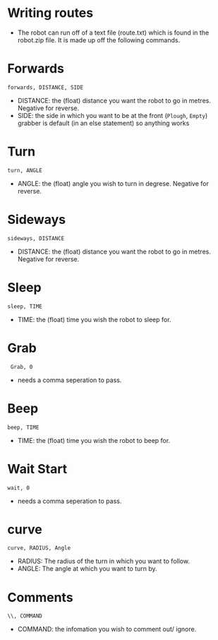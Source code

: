 # Writing routes
- The robot can run off of a text file (route.txt) which is found in the robot.zip file. It is made up off the following commands.
# Forwards
```forwards, DISTANCE, SIDE``` 
- DISTANCE: the (float) distance you want the robot to go in metres. Negative for reverse.
- SIDE: the side in which you want to be at the front (```Plough```, ```Empty```) grabber is default (in an else statement) so anything works
# Turn
```turn, ANGLE```
- ANGLE: the (float) angle you wish to turn in degrese. Negative for reverse.
# Sideways
```sideways, DISTANCE```
- DISTANCE: the (float) distance you want the robot to go in metres. Negative for reverse.
# Sleep
```sleep, TIME```
- TIME: the (float) time you wish the robot to sleep for.
# Grab
``` Grab, 0```
- needs a comma seperation to pass.
# Beep
```beep, TIME```
- TIME: the (float) time you wish the robot to beep for.
# Wait Start
```wait, 0```
- needs a comma seperation to pass.
# curve
```curve, RADIUS, Angle```
- RADIUS: The radius of the turn in which you want to follow.
- ANGLE: The angle at which you want to turn by.
# Comments
```\\, COMMAND```
- COMMAND: the infomation you wish to comment out/ ignore.
